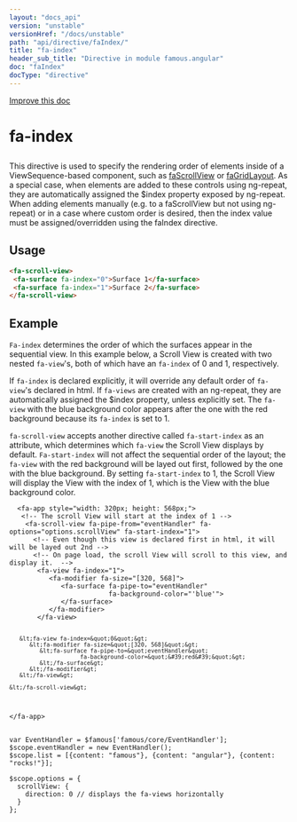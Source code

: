 ```yaml
---
layout: "docs_api"
version: "unstable"
versionHref: "/docs/unstable"
path: "api/directive/faIndex/"
title: "fa-index"
header_sub_title: "Directive in module famous.angular"
doc: "faIndex"
docType: "directive"
---
```


<div class="improve-docs">
  <a href='https://github.com/Famous/famous-angular/edit/master/src/scripts/directives/fa-index.js#L1'>
    Improve this doc
  </a>
</div>





<h1 class="api-title">

  fa-index



</h1>





This directive is used to specify the rendering order of elements
inside of a ViewSequence-based component, such as <a href="../../../api/directive/faScrollView/">faScrollView</a>
or <a href="../../../api/directive/faGridLayout/">faGridLayout</a>.  As a special case, when elements are added to
these controls using ng-repeat, they are automatically assigned the
$index property exposed by ng-repeat.  When adding elements manually
(e.g. to a faScrollView but not using ng-repeat) or in a case where custom
order is desired, then the index value must be assigned/overridden using the faIndex directive.






  
<h2 id="usage">Usage</h2>
  
```html
<fa-scroll-view>
 <fa-surface fa-index="0">Surface 1</fa-surface>
 <fa-surface fa-index="1">Surface 2</fa-surface>
</fa-scroll-view>
```
  
  

  



<h2 id="example">Example</h2><p><code>Fa-index</code> determines the order of which the surfaces appear in the sequential view.
In this example below, a Scroll View is created with two nested <code>fa-view</code>&#39;s, both of which have an <code>fa-index</code> of 0 and 1, respectively.</p>
<p>If <code>fa-index</code> is declared explicitly, it will override any default order of <code>fa-view</code>&#39;s declared in html.
If <code>fa-views</code> are created with an ng-repeat, they are automatically assigned the $index property, unless explicitly set.
The <code>fa-view</code> with the blue background color appears after the one with the red background because its <code>fa-index</code> is set to 1.</p>
<p><code>fa-scroll-view</code> accepts another directive called <code>fa-start-index</code> as an attribute, which determines which <code>fa-view</code> the Scroll View displays by default.
<code>Fa-start-index</code> will not affect the sequential order of the layout; the <code>fa-view</code> with the red background will be layed out first, followed by the one with the blue background.
 By setting <code>fa-start-index</code> to 1, the Scroll View will display the View with the index of 1, which is the View with the blue background color. </p>
<pre><code class="lang-html">  &lt;fa-app style=&quot;width: 320px; height: 568px;&quot;&gt; 
   &lt;!-- The scroll View will start at the index of 1 --&gt;
    &lt;fa-scroll-view fa-pipe-from=&quot;eventHandler&quot; fa-options=&quot;options.scrollView&quot; fa-start-index=&quot;1&quot;&gt;
      &lt;!-- Even though this view is declared first in html, it will will be layed out 2nd --&gt;
      &lt;!-- On page load, the scroll View will scroll to this view, and display it.  --&gt;
       &lt;fa-view fa-index=&quot;1&quot;&gt;
          &lt;fa-modifier fa-size=&quot;[320, 568]&quot;&gt;
             &lt;fa-surface fa-pipe-to=&quot;eventHandler&quot; 
                         fa-background-color=&quot;&#39;blue&#39;&quot;&gt;
             &lt;/fa-surface&gt;
          &lt;/fa-modifier&gt;
       &lt;/fa-view&gt;

       &lt;fa-view fa-index=&quot;0&quot;&gt;
          &lt;fa-modifier fa-size=&quot;[320, 568]&quot;&gt;
             &lt;fa-surface fa-pipe-to=&quot;eventHandler&quot; 
                         fa-background-color=&quot;&#39;red&#39;&quot;&gt;
             &lt;/fa-surface&gt;
          &lt;/fa-modifier&gt;
       &lt;/fa-view&gt;

    &lt;/fa-scroll-view&gt;   
  &lt;/fa-app&gt;</code></pre>
<pre><code class="lang-javascript">var EventHandler = $famous[&#39;famous/core/EventHandler&#39;];
$scope.eventHandler = new EventHandler();
$scope.list = [{content: &quot;famous&quot;}, {content: &quot;angular&quot;}, {content: &quot;rocks!&quot;}];

$scope.options = {
  scrollView: {
    direction: 0 // displays the fa-views horizontally
  }
};</code></pre>



